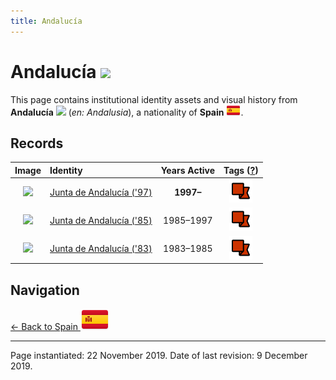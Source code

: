 ```yaml
---
title: Andalucía
---
```


# Andalucía <img src="/images/FlagKit/EU/ES/AN/AN@3x.png" class="flagkit-head">

This page contains institutional identity assets and visual history from **Andalucía** <img src="/images/FlagKit/EU/ES/AN/AN.png" class="flagkit"> (*en: Andalusia*), a nationality of **Spain** <img src="/images/FlagKit/EU/ES/ES.png" class="flagkit">.

## Records

| Image | Identity | Years Active | Tags ([?](/guide/flags.html#Flags-Aiding-in-Classification)) |
| :---: | :------- | :-----------:| :---: |
| <img src="/assets/EU/ES/AN/AND97_thumb.png" class="record-thumb"> | [Junta de Andalucía ('97)](AN/AND97.html) | **1997–** | <img src="../../../images/cat_flags/01.png" class="catflag" title="Government Brand"> |
| <img src="/assets/EU/ES/AN/AND85_thumb.png" class="record-thumb"> | [Junta de Andalucía ('85)](AN/AND85.html) | 1985–1997 | <img src="../../../images/cat_flags/01.png" class="catflag" title="Government Brand"> |
| <img src="/assets/EU/ES/AN/AND83_thumb.png" class="record-thumb"> | [Junta de Andalucía ('83)](AN/AND83.html) | 1983–1985 | <img src="../../../images/cat_flags/01.png" class="catflag" title="Government Brand"> |

## Navigation

[← Back to Spain <img src="/images/FlagKit/EU/ES/ES@2x.png" class="flagkit">](../ES.html)

---

Page instantiated: 22 November 2019.
Date of last revision: 9 December 2019.